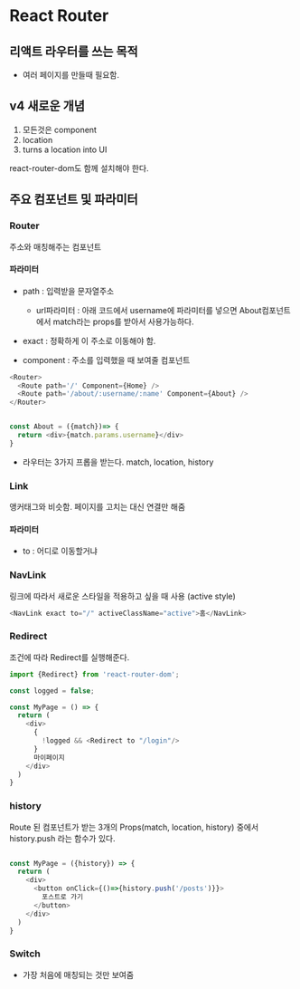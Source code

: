 # React Router



## 리액트 라우터를 쓰는 목적

- 여러 페이지를 만들때 필요함.





## v4 새로운 개념

1. 모든것은 component
2. location
3. <Match/> turns a location into UI

react-router-dom도 함께 설치해야 한다. 



## 주요 컴포넌트 및 파라미터

### Router

주소와 매칭해주는 컴포넌트 



#### 파라미터

- path : 입력받을 문자열주소
  - url파라미터 : 아래 코드에서 username에 파라미터를 넣으면 About컴포넌트에서 match라는 props를 받아서 사용가능하다. 

- exact : 정확하게 이 주소로 이동해야 함. 

- component : 주소를 입력했을 때 보여줄 컴포넌트



```javascript
<Router>
  <Route path='/' Component={Home} />
  <Route path='/about/:username/:name' Component={About} />
</Router>  


const About = ({match})=> {
  return <div>{match.params.username}</div>
}
```
- 라우터는 3가지 프롭을 받는다. match, location, history


### Link

앵커태그와 비슷함.  페이지를 고치는 대신 연결만 해줌

#### 파라미터

- to : 어디로 이동할거냐



### NavLink

링크에 따라서 새로운 스타일을 적용하고 싶을 때 사용 (active style)

```javascript
<NavLink exact to="/" activeClassName="active">홈</NavLink>
```


### Redirect

조건에 따라 Redirect를 실행해준다. 

```javascript
import {Redirect} from 'react-router-dom';

const logged = false;

const MyPage = () => {
  return (
    <div>
      {
        !logged && <Redirect to "/login"/>
      }
      마이페이지
    </div>
  )
}
```

### history
Route 된 컴포넌트가 받는 3개의 Props(match, location, history) 중에서  history.push 라는 함수가 있다. 

```javascript

const MyPage = ({history}) => {
  return (
    <div>
      <button onClick={()=>{history.push('/posts')}}>
        포스트로 가기
      </button>
    </div>
  )
}
```

### Switch

- 가장 처음에 매칭되는 것만 보여줌

